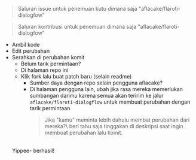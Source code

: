 > Saluran issue untuk penemuan kutu dimana saja "aflacake/flaroti-dialogfow"

> Saluran kontribusi untuk penemuan dimana saja "aflacake/flaroti-dialogfow"


- Ambil kode
- Edit perubahan
- Serahkan di perubahan komit
  - Belum tarik permintaan?
  - Di halaman repo ini
  - Klik fork lalu buat patch baru (selain readme)
    - Sumber daya dengan repo selain pengguna aflacake?
    - Di halaman pengguna lain, ubah jika rasa mereka memerlukan sumbangan darimu karena semua akan teririm ke jalur `aflacake/flaroti-dialogflow` untuk membuat perubahan dengan tarik permintaan
      >Jika "kamu" meminta lebih dahulu membat perubahan dari mereka?\ beri tahu saja tinggakan di deskripsi saat ingin membuat perubahan lalu komit.
    <br />
  Yippee- berhasil!
